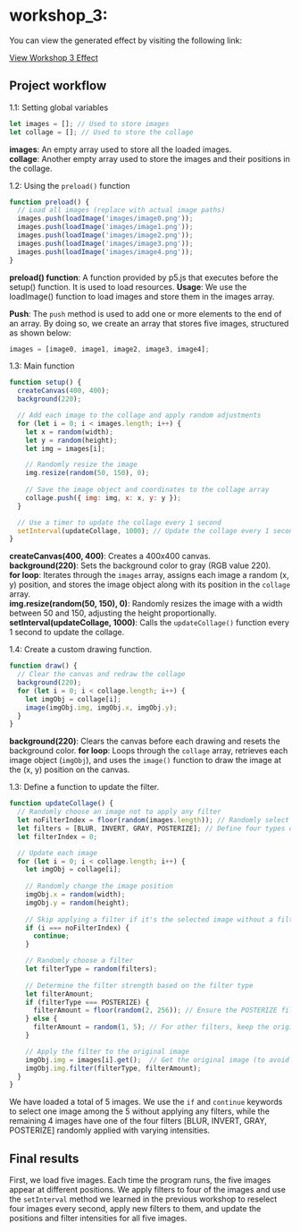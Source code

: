 # workshop_3:

You can view the generated effect by visiting the following link:

[View Workshop 3 Effect]( https://tianhui1112.github.io/workshop-3/)

## Project workflow

1.1: Setting global variables

```javascript
let images = []; // Used to store images
let collage = []; // Used to store the collage
```
**images**:  An empty array used to store all the loaded images.  
**collage**: Another empty array used to store the images and their positions in the collage.


1.2: Using the `preload()` function

```javascript
function preload() {
  // Load all images (replace with actual image paths)
  images.push(loadImage('images/image0.png'));
  images.push(loadImage('images/image1.png'));
  images.push(loadImage('images/image2.png'));
  images.push(loadImage('images/image3.png'));
  images.push(loadImage('images/image4.png'));
}
```
**preload() function**: A function provided by p5.js that executes before the setup() function. It is used to load resources.
**Usage**: We use the loadImage() function to load images and store them in the images array.


**Push**: The `push` method is used to add one or more elements to the end of an array. By doing so, we create an array that stores five images, structured as shown below:

```javascript
images = [image0, image1, image2, image3, image4];
```

1.3: Main function
```javascript
function setup() {
  createCanvas(400, 400);
  background(220);

  // Add each image to the collage and apply random adjustments
  for (let i = 0; i < images.length; i++) {
    let x = random(width);
    let y = random(height);
    let img = images[i];

    // Randomly resize the image
    img.resize(random(50, 150), 0);
    
    // Save the image object and coordinates to the collage array
    collage.push({ img: img, x: x, y: y });
  }

  // Use a timer to update the collage every 1 second
  setInterval(updateCollage, 1000); // Update the collage every 1 second
}
```
**createCanvas(400, 400)**: Creates a 400x400 canvas.  
**background(220)**: Sets the background color to gray (RGB value 220).  
**for loop**: Iterates through the `images` array, assigns each image a random (x, y) position, and stores the image object along with its position in the `collage` array.  
**img.resize(random(50, 150), 0)**: Randomly resizes the image with a width between 50 and 150, adjusting the height proportionally.  
**setInterval(updateCollage, 1000)**: Calls the `updateCollage()` function every 1 second to update the collage.

1.4: Create a custom drawing function.
```javascript
function draw() {
  // Clear the canvas and redraw the collage
  background(220);
  for (let i = 0; i < collage.length; i++) {
    let imgObj = collage[i];
    image(imgObj.img, imgObj.x, imgObj.y);
  }
}
```
**background(220)**: Clears the canvas before each drawing and resets the background color.
**for loop**: Loops through the `collage` array, retrieves each image object (`imgObj`), and uses the `image()` function to draw the image at the (x, y) position on the canvas.

1.3: Define a function to update the filter.
```javascript
function updateCollage() {
  // Randomly choose an image not to apply any filter
  let noFilterIndex = floor(random(images.length)); // Randomly select an image to not apply a filter
  let filters = [BLUR, INVERT, GRAY, POSTERIZE]; // Define four types of filters
  let filterIndex = 0;

  // Update each image
  for (let i = 0; i < collage.length; i++) {
    let imgObj = collage[i];
    
    // Randomly change the image position
    imgObj.x = random(width);
    imgObj.y = random(height);
    
    // Skip applying a filter if it's the selected image without a filter
    if (i === noFilterIndex) {
      continue;
    }

    // Randomly choose a filter
    let filterType = random(filters);
    
    // Determine the filter strength based on the filter type
    let filterAmount;
    if (filterType === POSTERIZE) {
      filterAmount = floor(random(2, 256)); // Ensure the POSTERIZE filter strength is within a valid range
    } else {
      filterAmount = random(1, 5); // For other filters, keep the original random range
    }

    // Apply the filter to the original image
    imgObj.img = images[i].get();  // Get the original image (to avoid applying multiple filters to the same image)
    imgObj.img.filter(filterType, filterAmount);
  }
}
```
We have loaded a total of 5 images. We use the `if` and `continue` keywords to select one image among the 5 without applying any filters, while the remaining 4 images have one of the four filters [BLUR, INVERT, GRAY, POSTERIZE] randomly applied with varying intensities.

## Final results

First, we load five images. Each time the program runs, the five images appear at different positions. We apply filters to four of the images and use the `setInterval` method we learned in the previous workshop to reselect four images every second, apply new filters to them, and update the positions and filter intensities for all five images.
